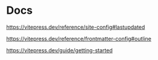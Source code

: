 # Docs

https://vitepress.dev/reference/site-config#lastupdated

https://vitepress.dev/reference/frontmatter-config#outline

https://vitepress.dev/guide/getting-started
